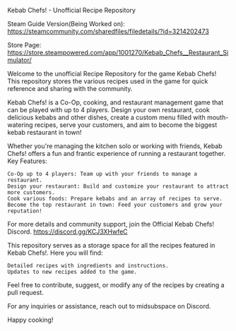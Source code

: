 Kebab Chefs! - Unofficial Recipe Repository

Steam Guide Version(Being Worked on): https://steamcommunity.com/sharedfiles/filedetails/?id=3214202473 

Store Page: https://store.steampowered.com/app/1001270/Kebab_Chefs__Restaurant_Simulator/

Welcome to the unofficial Recipe Repository for the game Kebab Chefs! This repository stores the various recipes used in the game for quick reference and sharing with the community.


Kebab Chefs! is a Co-Op, cooking, and restaurant management game that can be played with up to 4 players. Design your own restaurant, cook delicious kebabs and other dishes, create a custom menu filled with mouth-watering recipes, serve your customers, and aim to become the biggest kebab restaurant in town!

Whether you're managing the kitchen solo or working with friends, Kebab Chefs! offers a fun and frantic experience of running a restaurant together.
Key Features:

    Co-Op up to 4 players: Team up with your friends to manage a restaurant.
    Design your restaurant: Build and customize your restaurant to attract more customers.
    Cook various foods: Prepare kebabs and an array of recipes to serve.
    Become the top restaurant in town: Feed your customers and grow your reputation!

For more details and community support, join the Official Kebab Chefs! Discord.
https://discord.gg/KCJ3XHwfeC

This repository serves as a storage space for all the recipes featured in Kebab Chefs!. Here you will find:

    Detailed recipes with ingredients and instructions.
    Updates to new recipes added to the game.

Feel free to contribute, suggest, or modify any of the recipes by creating a pull request.

For any inquiries or assistance, reach out to midsubspace on Discord.

Happy cooking!
